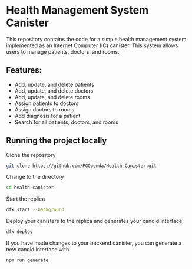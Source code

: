# Health Management System Canister

This repository contains the code for a simple health management system implemented as an Internet Computer (IC) canister. This system allows users to manage patients, doctors, and rooms.

## Features:

- Add, update, and delete patients
- Add, update, and delete doctors
- Add, update, and delete rooms
- Assign patients to doctors
- Assign doctors to rooms
- Add diagnosis for a patient
- Search for all patients, doctors, and rooms

## Running the project locally

Clone the repository

```bash
git clone https://github.com/PGOpenda/Health-Canister.git
```

Change to the directory

```bash
cd health-canister
```

Start the replica

```bash
dfx start --background
```

Deploy your canisters to the replica and generates your candid interface

```bash
dfx deploy
```

If you have made changes to your backend canister, you can generate a new candid interface with

```bash
npm run generate
```